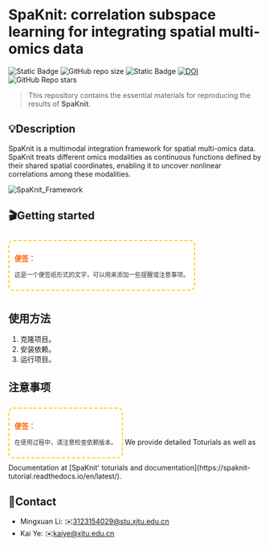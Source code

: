 # SpaKnit: correlation subspace learning for integrating spatial multi-omics data

![Static Badge](https://img.shields.io/badge/Lisence-GPL3.0-blue)
![GitHub repo size](https://img.shields.io/github/repo-size/xjtu-omics/SpaKnit)
![Static Badge](https://img.shields.io/badge/3.11-green?logo=python&label=Python&labelColor=yellow)
[![DOI](https://zenodo.org/badge/DOI/10.5281/zenodo.14854748.svg)](https://doi.org/10.5281/zenodo.14854748)
![GitHub Repo stars](https://img.shields.io/github/stars/xjtu-omics/SpaKnit)

> This repository contains the essential materials for reproducing the results of **SpaKnit**.

## 💡Description

SpaKnit is a multimodal integration framework for spatial multi-omics data. SpaKnit treats different omics modalities as continuous functions defined by their shared spatial coordinates, enabling it to uncover nonlinear correlations among these modalities.

![SpaKnit_Framework](./SpaKnit_Framework.png)

## 🎬Getting started
<div style="background-color: #fff; border: 2px dashed #ffcc00; padding: 10px; border-radius: 10px; width: fit-content; display: inline-block; margin: 10px 0;">
  <p style="color: #ff6600; font-size: 14px; font-weight: bold;">便签：</p>
  <p style="font-size: 12px; color: #333;">这是一个便签纸形式的文字，可以用来添加一些提醒或注意事项。</p>
</div>

## 使用方法

1. 克隆项目。
2. 安装依赖。
3. 运行项目。

## 注意事项

<div style="background-color: #fff; border: 2px dashed #ffcc00; padding: 10px; border-radius: 10px; width: fit-content; display: inline-block; margin: 10px 0;">
  <p style="color: #ff6600; font-size: 14px; font-weight: bold;">便签：</p>
  <p style="font-size: 12px; color: #333;">在使用过程中，请注意检查依赖版本。</p>
</div>
We provide detailed Toturials as well as  Documentation at [SpaKnit' toturials and documentation](https://spaknit-tutorial.readthedocs.io/en/latest/).

## 📩Contact

- Mingxuan Li: ✉️3123154029@stu.xjtu.edu.cn
- Kai Ye: ✉️kaiye@xjtu.edu.cn

